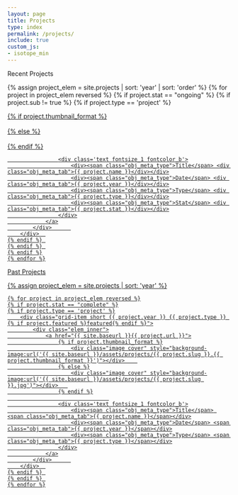 ```yaml
---
layout: page
title: Projects
type: index
permalink: /projects/
include: true
custom_js:
- isotope_min
---
```

<style>
.ind {
}
.present_div{
}
</style>



<div class="present_div fontsize_3">Recent Projects</div>
<div class="grid grid_present">
<div class="grid-sizer"></div>


 {% assign project_elem = site.projects | sort: 'year' | sort: 'order' %}
	{% for project in project_elem reversed %}
	{% if project.stat == "ongoing" %}
	{% if project.sub != true %}
	{% if project.type == 'project' %}
		<div class="grid-item short {{ project.year }} {{ project.type }} {% if project.featured %}featured{% endif %}">
			<div class="elem_inner">
				<a href="{{ site.baseurl }}{{ project.url }}">
					{% if project.thumbnail_format %}
						<div class="image cover" style="background-image:url('{{ site.baseurl }}/assets/projects/{{ project.slug }}.{{ project.thumbnail_format }}')"></div>	
					{% else %}
						<div class="image cover" style="background-image:url('{{ site.baseurl }}/assets/projects/{{ project.slug }}.jpg')"></div>	
					{% endif %}
									
					<div class='text fontsize_1 fontcolor_b'>
						<div><span class="obj_meta_type">Title</span> <div class="obj_meta_tab">{{ project.name }}</div></div>
						<div><span class="obj_meta_type">Date</span> <div class="obj_meta_tab">{{ project.year }}</div></div>
						<div><span class="obj_meta_type">Type</span> <div class="obj_meta_tab">{{ project.type }}</div></div>
						<div><span class="obj_meta_type">Stat</span> <div class="obj_meta_tab">{{ project.stat }}</div></div>
					</div>
				</a>
			</div>		
		</div>	
	{% endif %}	
	{% endif %}	
	{% endif %}
	{% endfor %}


</div>





<div class="past_div fontsize_3">Past Projects</div>
<div class="grid grid_past">
<div class="grid-sizer"></div>


 {% assign project_elem = site.projects | sort: 'year' %}



	{% for project in project_elem reversed %}
	{% if project.stat == "complete" %}
	{% if project.type == 'project' %}
		<div class="grid-item short {{ project.year }} {{ project.type }} {% if project.featured %}featured{% endif %}">
			<div class="elem_inner">
				<a href="{{ site.baseurl }}{{ project.url }}">
					{% if project.thumbnail_format %}
						<div class="image cover" style="background-image:url('{{ site.baseurl }}/assets/projects/{{ project.slug }}.{{ project.thumbnail_format }}')"></div>	
					{% else %}
						<div class="image cover" style="background-image:url('{{ site.baseurl }}/assets/projects/{{ project.slug }}.jpg')"></div>	
					{% endif %}
									
					<div class='text fontsize_1 fontcolor_b'>
						<div><span class="obj_meta_type">Title</span> <span class="obj_meta_tab">{{ project.name }}</span></div>
						<div><span class="obj_meta_type">Date</span> <span class="obj_meta_tab">{{ project.year }}</span></div>
						<div><span class="obj_meta_type">Type</span> <span class="obj_meta_tab">{{ project.type }}</span></div>
					</div>
				</a>
			</div>		
		</div>	
	{% endif %}	
	{% endif %}	
	{% endfor %}


</div>


